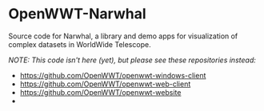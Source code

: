 # OpenWWT-Narwhal
Source code for Narwhal, a library and demo apps for visualization of complex datasets in WorldWide Telescope.

_NOTE: This code isn't here (yet), but please see these repositories instead:_

* https://github.com/OpenWWT/openwwt-windows-client
* https://github.com/OpenWWT/openwwt-web-client
* https://github.com/OpenWWT/openwwt-website
* 
